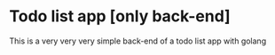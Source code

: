 # Todo list app [only back-end]
This is a very very very simple back-end of a todo list app with golang
